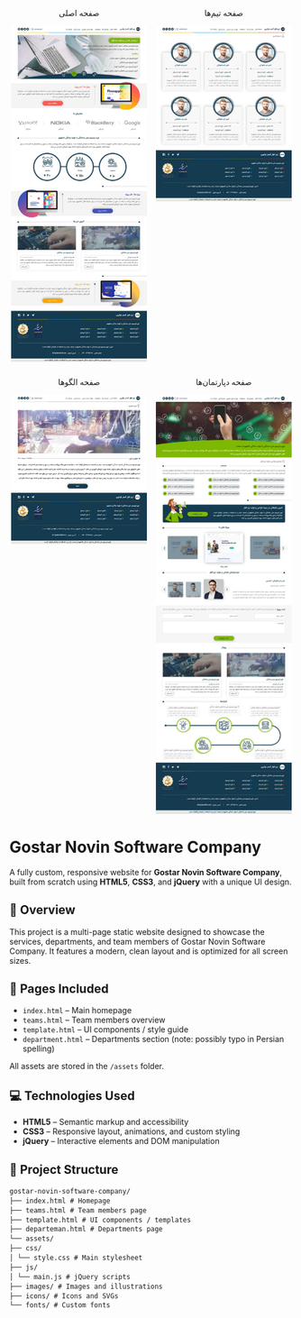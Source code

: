 <div style="display: flex; flex-wrap: wrap; justify-content: space-around; gap: 10px;">
  <div style="flex: 1 1 45%; max-width: 48%; text-align: center;">
    <p>صفحه اصلی</p>
    <img src="https://github.com/danyallya/gostar-novin-software-company/blob/master/template/1.jpg" alt="Homepage Screenshot" width="100%">
  </div>
  <div style="flex: 1 1 45%; max-width: 48%; text-align: center;">
    <p>صفحه تیم‌ها</p>
    <img src="https://github.com/danyallya/gostar-novin-software-company/blob/master/template/2.jpg" alt="Teams Page Screenshot" width="100%">
  </div>
  <div style="flex: 1 1 45%; max-width: 48%; text-align: center;">
    <p>صفحه الگوها</p>
    <img src="https://github.com/danyallya/gostar-novin-software-company/blob/master/template/3.jpg" alt="Template Page Screenshot" width="100%">
  </div>
  <div style="flex: 1 1 45%; max-width: 48%; text-align: center;">
    <p>صفحه دپارتمان‌ها</p>
    <img src="https://github.com/danyallya/gostar-novin-software-company/blob/master/template/4.jpg" alt="Departments Page Screenshot" width="100%">
  </div>
</div>



# Gostar Novin Software Company

A fully custom, responsive website for **Gostar Novin Software Company**, built from scratch using **HTML5**, **CSS3**, and **jQuery** with a unique UI design.

## 💼 Overview
This project is a multi-page static website designed to showcase the services, departments, and team members of Gostar Novin Software Company. It features a modern, clean layout and is optimized for all screen sizes.

## 📄 Pages Included
- `index.html` – Main homepage
- `teams.html` – Team members overview
- `template.html` – UI components / style guide
- `department.html` – Departments section (note: possibly typo in Persian spelling)

All assets are stored in the `/assets` folder.

## 💻 Technologies Used
- **HTML5** – Semantic markup and accessibility
- **CSS3** – Responsive layout, animations, and custom styling
- **jQuery** – Interactive elements and DOM manipulation

## 📁 Project Structure

```markdown
gostar-novin-software-company/
├── index.html # Homepage
├── teams.html # Team members page
├── template.html # UI components / templates
├── departeman.html # Departments page
└── assets/
├── css/
│ └── style.css # Main stylesheet
├── js/
│ └── main.js # jQuery scripts
├── images/ # Images and illustrations
├── icons/ # Icons and SVGs
└── fonts/ # Custom fonts
```